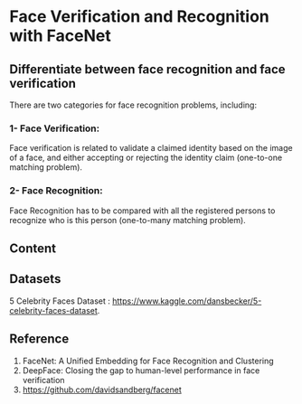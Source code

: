 # Face Verification and Recognition with FaceNet

## Differentiate between face recognition and face verification
There are two categories for face recognition problems, including:

### 1- Face Verification:
Face verification is related to validate a claimed identity based on the image of a face, and either accepting or rejecting the identity claim (one-to-one matching problem).

### 2- Face Recognition: 
Face Recognition has to be compared with all the registered persons to recognize who is this person (one-to-many matching problem). 

## Content

## Datasets
5 Celebrity Faces Dataset : https://www.kaggle.com/dansbecker/5-celebrity-faces-dataset.

## Reference
1. FaceNet: A Unified Embedding for Face Recognition and Clustering
2. DeepFace: Closing the gap to human-level performance in face verification
3. https://github.com/davidsandberg/facenet

